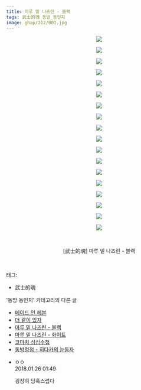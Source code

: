 ```yaml
---
title: 마루 밑 나즈린 - 블랙
tags: 武士的魂 동방_동인지
image: ghap/212/001.jpg
---
```

<div class="article">
<p style="text-align: center; clear: none; float: none;"><img src="{{ site.nasurl }}/ghap/212/001.jpg"/></p>
<p style="text-align: center; clear: none; float: none;"><img src="{{ site.nasurl }}/ghap/212/002.jpg"/></p>
<p style="text-align: center; clear: none; float: none;"><img src="{{ site.nasurl }}/ghap/212/003.jpg"/></p>
<p style="text-align: center; clear: none; float: none;"><img src="{{ site.nasurl }}/ghap/212/004.jpg"/></p>
<p style="text-align: center; clear: none; float: none;"><img src="{{ site.nasurl }}/ghap/212/005.jpg"/></p>
<p style="text-align: center; clear: none; float: none;"><img src="{{ site.nasurl }}/ghap/212/006.jpg"/></p>
<p style="text-align: center; clear: none; float: none;"><img src="{{ site.nasurl }}/ghap/212/007.jpg"/></p>
<p style="text-align: center; clear: none; float: none;"><img src="{{ site.nasurl }}/ghap/212/008.jpg"/></p>
<p style="text-align: center; clear: none; float: none;"><img src="{{ site.nasurl }}/ghap/212/009.jpg"/></p>
<p style="text-align: center; clear: none; float: none;"><img src="{{ site.nasurl }}/ghap/212/010.jpg"/></p>
<p style="text-align: center; clear: none; float: none;"><img src="{{ site.nasurl }}/ghap/212/011.jpg"/></p>
<p style="text-align: center; clear: none; float: none;"><img src="{{ site.nasurl }}/ghap/212/012.jpg"/></p>
<p style="text-align: center; clear: none; float: none;"><img src="{{ site.nasurl }}/ghap/212/013.jpg"/></p>
<p style="text-align: center; clear: none; float: none;"><img src="{{ site.nasurl }}/ghap/212/014.jpg"/></p>
<p style="text-align: center; clear: none; float: none;"><img src="{{ site.nasurl }}/ghap/212/015.jpg"/></p>
<p style="text-align: center; clear: none; float: none;"><img src="{{ site.nasurl }}/ghap/212/016.jpg"/></p>
<p style="text-align: center; clear: none; float: none;"><img src="{{ site.nasurl }}/ghap/212/017.jpg"/></p>
<p style="text-align: center; clear: none; float: none;"><img src="{{ site.nasurl }}/ghap/212/018.jpg"/></p>
<p style="text-align: center; clear: none; float: none;"><br/></p>
<p style="text-align: center; clear: none; float: none;">[武士的魂] 마루 밑 나즈린 - 블랙</p>
<p><br/></p>
</div><div class="tagTrail">
<p>태그: </p>
<ul>
<li>武士的魂</li>
</ul>
</div><div class="another">
<p>'동방 동인지' 카테고리의 다른 글</p>
<ul>
<li><a href="/2016-06-19-ghap_214">메이드 인 헤븐</a></li>
<li><a href="/2016-06-19-ghap_213">더 같이 있자</a></li>
<li><a href="/2016-06-19-ghap_212">마루 밑 나즈린 - 블랙</a></li>
<li><a href="/2016-06-19-ghap_211">마루 밑 나즈린 - 화이트</a></li>
<li><a href="/2016-06-19-ghap_210">코마치 심심수첩</a></li>
<li><a href="/2016-06-19-ghap_209">동방청첩 - 히다카의 눈동자</a></li>
</ul>
</div><div class="cb_module cb_fluid">
<div class="cb_wrt cb_profile">
<div class="comment">
<ul>
<li class="cb_thumb_off" id="comment15183161">
<div class="cb_comment_area">
<div class="cb_info_area">
<div class="cb_section">
<span class="cb_nick_name">ㅇㅇ</span>
</div>
<div class="cb_section">
<span class="cb_date">2018.01.26 01:49 </span>
</div>
</div>
<div class="cb_dsc_comment">
<p class="cb_dsc">
											굉장히 당혹스럽다
										</p>
</div>
</div></li>
</ul>
</div>
</div><!-- commentList close -->
</div>